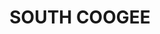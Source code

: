 ---
lastmod: '2025-04-06T06:05:20+00:00'
latitude: -33.929096
layout: suburb
longitude: 151.252171
postcode: '2034'
state: NSW
title: SOUTH COOGEE
url: /nsw/south-coogee/
---